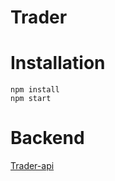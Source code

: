# Trader

# Installation

```
npm install
npm start
```

# Backend
[Trader-api](https://github.com/Graudusk/trader-api/)
